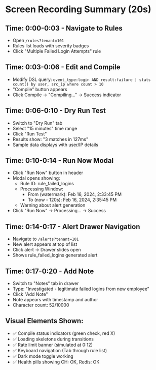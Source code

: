 # Screen Recording Summary (20s)

## Time: 0:00-0:03 - Navigate to Rules
- Open `/rules?tenant=101`
- Rules list loads with severity badges
- Click "Multiple Failed Login Attempts" rule

## Time: 0:03-0:06 - Edit and Compile
- Modify DSL query: `event_type:login AND result:failure | stats count() by user, src_ip where count > 10`
- "Compile" button appears
- Click Compile → "Compiling..." → Success indicator

## Time: 0:06-0:10 - Dry Run Test
- Switch to "Dry Run" tab
- Select "15 minutes" time range
- Click "Run Test"
- Results show: "3 matches in 127ms"
- Sample data displays with user/IP details

## Time: 0:10-0:14 - Run Now Modal
- Click "Run Now" button in header
- Modal opens showing:
  - Rule ID: rule_failed_logins
  - Processing Window:
    - From (watermark): Feb 16, 2024, 2:33:45 PM
    - To (now - 120s): Feb 16, 2024, 2:35:45 PM
  - Warning about alert generation
- Click "Run Now" → Processing... → Success

## Time: 0:14-0:17 - Alert Drawer Navigation
- Navigate to `/alerts?tenant=101`
- New alert appears at top of list
- Click alert → Drawer slides open
- Shows rule_failed_logins generated alert

## Time: 0:17-0:20 - Add Note
- Switch to "Notes" tab in drawer
- Type: "Investigated - legitimate failed logins from new employee"
- Click "Add Note"
- Note appears with timestamp and author
- Character count: 52/10000

## Visual Elements Shown:
- ✅ Compile status indicators (green check, red X)
- ✅ Loading skeletons during transitions
- ✅ Rate limit banner (simulated at 0:12)
- ✅ Keyboard navigation (Tab through rule list)
- ✅ Dark mode toggle working
- ✅ Health pills showing CH: OK, Redis: OK
